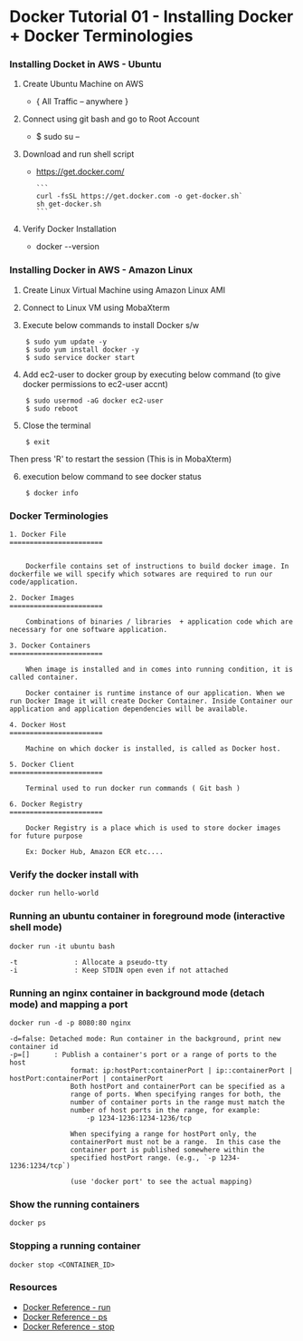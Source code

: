 # Docker Tutorial 01 - Installing Docker + Docker Terminologies 





### Installing Docket in AWS - Ubuntu 
1.	Create Ubuntu Machine on AWS
	  * { All Traffic – anywhere }
		   
2. 	Connect using git bash and go to Root Account

      * $ sudo  su –
			
3.	Download and run shell script

      * https://get.docker.com/
		   
            ```
			curl -fsSL https://get.docker.com -o get-docker.sh`
            sh get-docker.sh
            ```
			
4.	Verify Docker Installation 

      * docker --version
      
### Installing Docker in AWS - Amazon Linux


1. Create Linux Virtual Machine using Amazon Linux AMI

2. Connect to Linux VM using MobaXterm

3. Execute below commands to install Docker s/w

```
	$ sudo yum update -y
	$ sudo yum install docker -y
	$ sudo service docker start
```

4. Add ec2-user to docker group by executing below command (to give docker permissions to ec2-user accnt)

```
	$ sudo usermod -aG docker ec2-user
	$ sudo reboot
```

5. Close the terminal

```
 	$ exit
```

Then press 'R' to restart the session (This is in MobaXterm)

6. execution below command to see docker status

```
	$ docker info
```      
		  
		  
### Docker Terminologies 
    1. Docker File
    =======================
    
    
      	Dockerfile contains set of instructions to build docker image. In dockerfile we will specify which sotwares are required to run our code/application.
   
    2. Docker Images
    =======================
	
		Combinations of binaries / libraries  + application code which are necessary for one software application.
		
    3. Docker Containers 
    =======================
	
		When image is installed and in comes into running condition, it is called container. 
		
		Docker container is runtime instance of our application. When we run Docker Image it will create Docker Container. Inside Container our application and application dependencies will be available.
		
    4. Docker Host
    =======================
	
		Machine on which docker is installed, is called as Docker host.
		
    5. Docker Client
    =======================
	
		Terminal used to run docker run commands ( Git bash )
    
    6. Docker Registry
    =======================
    
    	Docker Registry is a place which is used to store docker images for future purpose 

		Ex: Docker Hub, Amazon ECR etc....
		
### Verify the docker install with

`docker run hello-world`		


### Running an ubuntu container in foreground mode (interactive shell mode)

`docker run -it ubuntu bash`

```
-t              : Allocate a pseudo-tty
-i              : Keep STDIN open even if not attached
```

### Running an nginx container in background mode (detach mode) and mapping a port

`docker run -d -p 8080:80 nginx`

```
-d=false: Detached mode: Run container in the background, print new container id
-p=[]      : Publish a container's port or a range of ports to the host
               format: ip:hostPort:containerPort | ip::containerPort | hostPort:containerPort | containerPort
               Both hostPort and containerPort can be specified as a
               range of ports. When specifying ranges for both, the
               number of container ports in the range must match the
               number of host ports in the range, for example:
                   -p 1234-1236:1234-1236/tcp

               When specifying a range for hostPort only, the
               containerPort must not be a range.  In this case the
               container port is published somewhere within the
               specified hostPort range. (e.g., `-p 1234-1236:1234/tcp`)

               (use 'docker port' to see the actual mapping)
```

### Show the running containers

`docker ps`

### Stopping a running container

`docker stop <CONTAINER_ID>`

### Resources

* [Docker Reference - run](https://docs.docker.com/engine/reference/run/)
* [Docker Reference - ps](https://docs.docker.com/engine/reference/commandline/ps/)
* [Docker Reference - stop](https://docs.docker.com/engine/reference/commandline/stop/)
